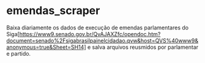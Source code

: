 # emendas_scraper
Baixa diariamente os dados de execução de emendas parlamentares do Siga[https://www9.senado.gov.br/QvAJAXZfc/opendoc.htm?document=senado%2Fsigabrasilpainelcidadao.qvw&host=QVS%40www9&anonymous=true&Sheet=SH14] e salva arquivos reusmidos por parlamentar e partido.
